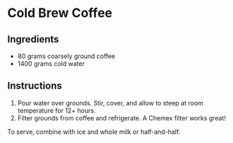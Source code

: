 # Cold Brew Coffee

## Ingredients

- 80 grams coarsely ground coffee
- 1400 grams cold water

## Instructions

1. Pour water over grounds. Stir, cover, and allow to steep at room temperature for 12+ hours.
2. Filter grounds from coffee and refrigerate. A Chemex filter works great!

To serve, combine with ice and whole milk or half-and-half. 
